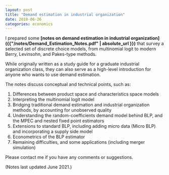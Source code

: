 ```yaml
---
layout: post
title: "Demand estimation in industrial organization"
date: 2018-06-26
categories: economics
---
```


I prepared some **[notes on demand estimation in industrial organization]({{"/notes/Demand_Estimation_Notes.pdf" | absolute_url }})** that survey a selected set of discrete choice models, from multinomial logit to modern Berry, Levinsohn, and Pakes-type methods.

While originally written as a study guide for a graduate industrial organization class, they can also serve as a high-level introduction for anyone who wants to use demand estimation.

The notes discuss conceptual and technical points, such as:

1. Differences between product space and characteristics space models
2. Interpreting the multinomial logit model
3. Bridging traditional demand estimation and industrial organization methods, by accounting for unobserved quality
4. Understanding the random-coefficients demand model behind BLP, and the MPEC and nested fixed point estimators
5. Extensions to standard BLP, including adding micro data (Micro BLP) and incorporating a supply side model
6. Econometrics of the BLP estimator
7. Remaining difficulties, and some applications (including merger simulation)

Please contact me if you have any comments or suggestions.

(Notes last updated June 2021.)
